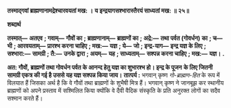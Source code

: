**तस्माद्गवां ब्राह्मणानामद्रेश्चारवयतां मख: ।** **य इन्द्रयागसश्भारास्तैरयं साध्यतां मख: ॥ २५॥** 

**शब्दार्थ** 

**तस्मात्—** **अतएव** **; गवाम्—** **गौवों का** **; ब्राह्मणानाम्—** **ब्राह्मणों का** **; अद्रे:—** **तथा पर्वत (गोवर्धन) का** **; च—** **भी** **; आरवयताम्—** **प्रारश्भ करना चाहिए** **; मख:—** **यज्ञ** **; ये—** **जो** **; इन्द्र-याग—** **इन्द्र यज्ञ के लिए** **; सश्भारा:—** **सामग्री** **; तै:—** **उनके द्वारा** **; अयम्—** **यह** **; साध्यताम्—** **सश्पन्न करना चाहिए** **; मख:—** **यज्ञ।** **.** 

**अत: गौवों, ब्राह्मणों तथा गोवर्धन पर्वत के आनन्द हेतु यज्ञ का शुभारश्भ हो। इन्द्र के पूजन** **के लिए जितनी सामग्री एकत्र की गई है उससे यह यज्ञ सश्पन्न किया जाय।** **तात्पर्य :** भगवान् कृष्ण *गो-ब्राह्मण-हित* के रूप में विलयात हैं जिसका अर्थ है कि वे गौवों तथा ब्राह्मणों के शुभैषी मित्र हैं। भगवान् कृष्ण ने जानबूझ कर स्थानीय ब्राह्मणों को अपने प्रस्ताव में सश्मिलित किया क्योंकि वे दैवी वैदिक संस्कृति के प्रति अनुरक्त लोगों का सदैव सश्मान करते हैं।  